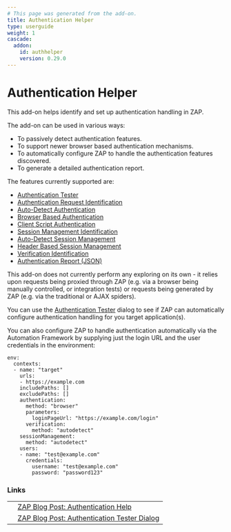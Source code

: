 ```yaml
---
# This page was generated from the add-on.
title: Authentication Helper
type: userguide
weight: 1
cascade:
  addon:
    id: authhelper
    version: 0.29.0
---
```


# Authentication Helper

This add-on helps identify and set up authentication handling in ZAP.  


The add-on can be used in various ways:

* To passively detect authentication features.
* To support newer browser based authentication mechanisms.
* To automatically configure ZAP to handle the authentication features discovered.
* To generate a detailed authentication report.

The features currently supported are:


* [Authentication Tester](/docs/desktop/addons/authentication-helper/auth-tester/)
* [Authentication Request Identification](/docs/desktop/addons/authentication-helper/auth-req-id/)
* [Auto-Detect Authentication](/docs/desktop/addons/authentication-helper/autodetect-auth/)
* [Browser Based Authentication](/docs/desktop/addons/authentication-helper/browser-auth/)
* [Client Script Authentication](/docs/desktop/addons/authentication-helper/client-script/)
* [Session Management Identification](/docs/desktop/addons/authentication-helper/session-mgmt-id/)
* [Auto-Detect Session Management](/docs/desktop/addons/authentication-helper/autodetect-session/)
* [Header Based Session Management](/docs/desktop/addons/authentication-helper/session-header/)
* [Verification Identification](/docs/desktop/addons/authentication-helper/verification-id/)
* [Authentication Report (JSON)](/docs/desktop/addons/authentication-helper/auth-report-json/)


This add-on does not currently perform any exploring on its own - it relies upon requests being proxied through ZAP
(e.g. via a browser being manually controlled, or integration tests) or requests being generated by ZAP
(e.g. via the traditional or AJAX spiders).


You can use the [Authentication Tester](/docs/desktop/addons/authentication-helper/auth-tester/) dialog to
see if ZAP can automatically configure authentication handling for you target application(s).


You can also configure ZAP to handle authentication automatically via the Automation Framework
by supplying just the login URL and the user credentials in the environment:

```
env:
  contexts:
  - name: "target"
    urls:
    - https://example.com
    includePaths: []
    excludePaths: []
    authentication:
      method: "browser"
      parameters: 
        loginPageUrl: "https://example.com/login"
      verification:
        method: "autodetect"
    sessionManagement:
      method: "autodetect"
    users:
    - name: "test@example.com"
      credentials:
        username: "test@example.com"
        password: "password123"
```

### Links

|   |                                                                                        |
|---|----------------------------------------------------------------------------------------|
|   | [ZAP Blog Post: Authentication Help](/blog/2023-01-19-authentication-help/)            |
|   | [ZAP Blog Post: Authentication Tester Dialog](/blog/2023-05-23-authentication-tester/) |
